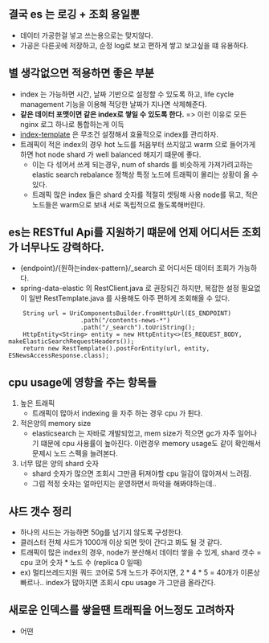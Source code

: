 ## 결국 es 는 로깅 + 조회 용일뿐
- 데이터 가공한걸 넣고 쓰는용으로는 맞지않다.
- 가공은 다른곳에 저장하고, 순정 log로 보고 편하게 쌓고 보고싶을 떄 유용하다.

## 별 생각없으면 적용하면 좋은 부분
- index 는 가능하면 시간, 날짜 기반으로 설정할 수 있도록 하고, life cycle management 기능을 이용해 적당한 날짜가 지나면 삭제해준다.
- **같은 데이터 포맷이면 같은 index로 쌓일 수 있도록 한다.** => 이런 이유로 모든 nginx 로그 하나로 통합하는게 이득
- [index-template](https://www.elastic.co/guide/en/elasticsearch/reference/current/index-templates.html) 은 무조건 설정해서 효율적으로 index를 관리하자.
- 트래픽이 적은 index의 경우 hot 노드를 처음부터 쓰지않고 warm 으로 들어가게 하면 hot node shard 가 well balanced 해지기 떄문에 좋다.
  - 이는 다 섞어서 쓰게 되는경우, num of shards 를 비슷하게 가져가려고하는 elastic search rebalance 정책상 특정 노드에 트래픽이 몰리는 상황이 올 수 있다.
  - 트래픽 많은 index 들은 shard 숫자를 적절히 셋팅해 사용 node를 묶고, 적은 노드들은 warm으로 보내 서로 독립적으로 돌도록해버린다.

## es는 RESTful Api를 지원하기 떄문에 언제 어디서든 조회가 너무나도 강력하다.
- {endpoint}/{원하는index-pattern}/_search 로 어디서든 데이터 조회가 가능하다.
- spring-data-elastic 의 RestClient.java 로 권장되긴 하지만, 복잡한 설정 필요없이 일반 RestTemplate.java 를 사용해도 아주 편하게 조회해올 수 있다.
```
	String url = UriComponentsBuilder.fromHttpUrl(ES_ENDPOINT)
					.path("/contents-news-*")
					.path("/_search").toUriString();
	HttpEntity<String> entity = new HttpEntity<>(ES_REQUEST_BODY, makeElasticSearchRequestHeaders());
	return new RestTemplate().postForEntity(url, entity, ESNewsAccessResponse.class);
```

## cpu usage에 영향을 주는 항목들
1. 높은 트래픽
	- 트래픽이 많아서 indexing 을 자주 하는 경우 cpu 가 튄다.
2. 적은양의 memory size
	- elasticsearch 는 자바로 개발되었고, mem size가 적으면 gc가 자주 일어나기 떄문에 cpu 사용률이 높아진다.
이런경우 memory usage도 같이 확인해서 문제시 노드 스펙을 늘려본다.
3. 너무 많은 양의 shard 숫자
	- shard 숫자가 많으면 조회시 그만큼 뒤져야할 cpu 일감이 많아져서 느려짐.
	- 그럼 적정 숫자는 얼마인지는 운영하면서 파악을 해봐야하는데..

## 샤드 갯수 정리
- 하나의 샤드는 가능하면 50g를 넘기지 않도록 구성한다.
- 클러스터 전체 샤드가 1000개 이상 되면 맛이 간다고 봐도 될 것 같다.
- 트래픽이 많은 index의 경우, node가 분산해서 데이터 쌓을 수 있게, shard 갯수 = cpu 코어 숫자 * 노드 수 (replica 0 일때) 
- ex) 멀티쓰레드지원 쿼드 코어로 5개 노드가 주어지면,  2 * 4 * 5 = 40개가 이론상 빠르나.. index가 많아지면 조회시 cpu usage 가 그만큼 올라간다.

## 새로운 인덱스를 쌓을땐 트래픽을 어느정도 고려하자
- 어떤 
